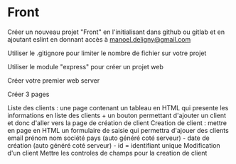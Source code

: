 # Front

Créer un nouveau projet "Front" en l'initialisant dans github ou gitlab et en ajoutant eslint en donnant accès à manoel.deligny@gmail.com

Utiliser le .gitignore pour limiter le nombre de fichier sur votre projet

Utiliser le module "express" pour créer un projet web

Créer votre premier web server

Créer 3 pages

Liste des clients : une page contenant un tableau en HTML qui presente les informations en liste des clients + un bouton permettant d'ajouter un client et donc d'aller vers la page de création de client
Creation de client : mettre en page en HTML un formulaire de saisie qui permettra d'ajouer des clients
email
prénom
nom
société
pays (auto généré coté serveur) - date de création (auto généré coté serveur) - id = identifiant unique
Modification d'un client
Mettre les controles de champs pour la creation de client